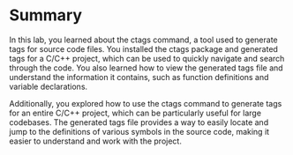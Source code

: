 # Summary

In this lab, you learned about the ctags command, a tool used to generate tags for source code files. You installed the ctags package and generated tags for a C/C++ project, which can be used to quickly navigate and search through the code. You also learned how to view the generated tags file and understand the information it contains, such as function definitions and variable declarations.

Additionally, you explored how to use the ctags command to generate tags for an entire C/C++ project, which can be particularly useful for large codebases. The generated tags file provides a way to easily locate and jump to the definitions of various symbols in the source code, making it easier to understand and work with the project.
